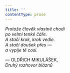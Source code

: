 ```yaml
---
title: ''
contentType: prose
---
```


  

  

  

  

  

  

_Protože člověk vlastně chodí  
po velmi tenké čáře.  
A stačí krok, krok vedle.  
A stačí doušek přes —  
a vypije tě cosi._

— OLDŘICH MIKULÁŠEK,  
_Druhý rozhovor bláznů_
